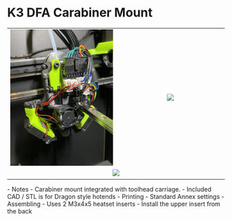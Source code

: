 **K3 DFA Carabiner Mount**
============
<table width=100%>
<TR>
<TD width=50% align="center"><img src="Images/Front.jpg"></TD>
<TD width=50% align="center"><img src="Images/Clearance_Back.jpg"></TD>
</TR>
<TR><TD COLSPAN=2 align="center"><img src="Images/Clearance_Front.jpg"></TD></TR>
</TABLE>
- Notes
   - Carabiner mount integrated with toolhead carriage.  
   - Included CAD / STL is for Dragon style hotends
- Printing
	 - Standard Annex settings
- Assembling
	 - Uses 2 M3x4x5 heatset inserts
	 - Install the upper insert from the back